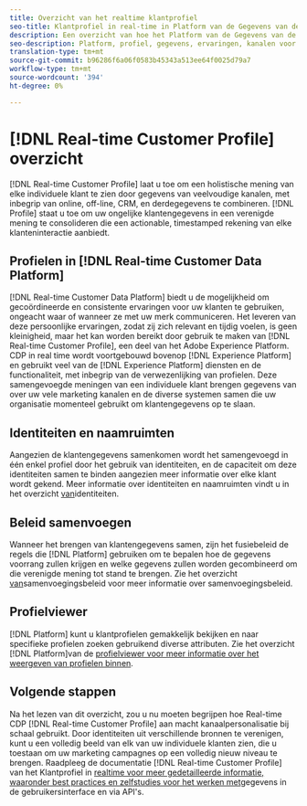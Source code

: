 ```yaml
---
title: Overzicht van het realtime klantprofiel
seo-title: Klantprofiel in real-time in Platform van de Gegevens van de Klant in real-time
description: Een overzicht van hoe het Platform van de Gegevens van de Klant in real time u toelaat om gecoördineerde, verenigbare, relevante ervaringen voor uw klanten te drijven gebruikend de Profielen van de Klant in real time.
seo-description: Platform, profiel, gegevens, ervaringen, kanalen voor klantgegevens in realtime
translation-type: tm+mt
source-git-commit: b96286f6a06f0583b45343a513ee64f0025d79a7
workflow-type: tm+mt
source-wordcount: '394'
ht-degree: 0%

---
```



# [!DNL Real-time Customer Profile] overzicht

[!DNL Real-time Customer Profile] laat u toe om een holistische mening van elke individuele klant te zien door gegevens van veelvoudige kanalen, met inbegrip van online, off-line, CRM, en derdegegevens te combineren. [!DNL Profile] staat u toe om uw ongelijke klantengegevens in een verenigde mening te consolideren die een actionable, timestamped rekening van elke klanteninteractie aanbiedt.

## Profielen in [!DNL Real-time Customer Data Platform]

[!DNL Real-time Customer Data Platform] biedt u de mogelijkheid om gecoördineerde en consistente ervaringen voor uw klanten te gebruiken, ongeacht waar of wanneer ze met uw merk communiceren. Het leveren van deze persoonlijke ervaringen, zodat zij zich relevant en tijdig voelen, is geen kleinigheid, maar het kan worden bereikt door gebruik te maken van [!DNL Real-time Customer Profile], een deel van het Adobe Experience Platform. CDP in real time wordt voortgebouwd bovenop [!DNL Experience Platform] en gebruikt veel van de [!DNL Experience Platform] diensten en de functionaliteit, met inbegrip van de verwezenlijking van profielen. Deze samengevoegde meningen van een individuele klant brengen gegevens van over uw vele marketing kanalen en de diverse systemen samen die uw organisatie momenteel gebruikt om klantengegevens op te slaan.

## Identiteiten en naamruimten

Aangezien de klantengegevens samenkomen wordt het samengevoegd in één enkel profiel door het gebruik van identiteiten, en de capaciteit om deze identiteiten samen te binden aangezien meer informatie over elke klant wordt gekend. Meer informatie over identiteiten en naamruimten vindt u in het overzicht [van](/help/rtcdp/profile/identities-overview.md)identiteiten.

## Beleid samenvoegen

Wanneer het brengen van klantengegevens samen, zijn het fusiebeleid de regels die [!DNL Platform] gebruiken om te bepalen hoe de gegevens voorrang zullen krijgen en welke gegevens zullen worden gecombineerd om die verenigde mening tot stand te brengen. Zie het overzicht [van](/help/rtcdp/profile/merge-policies.md)samenvoegingsbeleid voor meer informatie over samenvoegingsbeleid.

## Profielviewer

[!DNL Platform] kunt u klantprofielen gemakkelijk bekijken en naar specifieke profielen zoeken gebruikend diverse attributen. Zie het overzicht [!DNL Platform]van de [profielviewer voor meer informatie over het weergeven van profielen binnen](/help/rtcdp/profile/profile-viewer.md).

## Volgende stappen

Na het lezen van dit overzicht, zou u nu moeten begrijpen hoe Real-time CDP [!DNL Real-time Customer Profile] aan macht kanaalpersonalisatie bij schaal gebruikt. Door identiteiten uit verschillende bronnen te verenigen, kunt u een volledig beeld van elk van uw individuele klanten zien, die u toestaan om uw marketing campagnes op een volledig nieuw niveau te brengen. Raadpleeg de documentatie [!DNL Real-time Customer Profile] van het Klantprofiel in [realtime voor meer gedetailleerde informatie, waaronder best practices en zelfstudies voor het werken met](../../profile/home.md)gegevens in de gebruikersinterface en via API&#39;s.